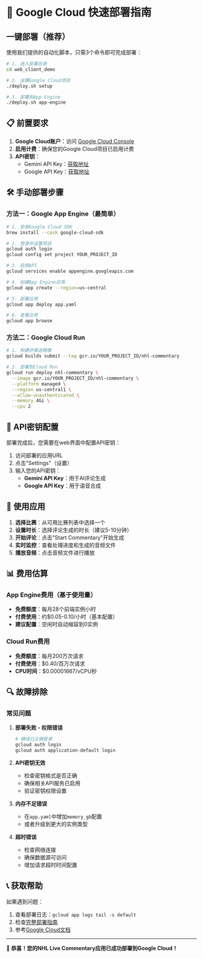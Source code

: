 # 🚀 Google Cloud 快速部署指南

## 一键部署（推荐）

使用我们提供的自动化脚本，只需3个命令即可完成部署：

```bash
# 1. 进入部署目录
cd web_client_demo

# 2. 设置Google Cloud项目
./deploy.sh setup

# 3. 部署到App Engine
./deploy.sh app-engine
```

## 📋 前置要求

1. **Google Cloud账户**：访问 [Google Cloud Console](https://console.cloud.google.com/)
2. **启用计费**：确保您的Google Cloud项目已启用计费
3. **API密钥**：
   - Gemini API Key：[获取地址](https://makersuite.google.com/app/apikey)
   - Google API Key：[获取地址](https://console.cloud.google.com/apis/credentials)

## 🛠 手动部署步骤

### 方法一：Google App Engine（最简单）

```bash
# 1. 安装Google Cloud SDK
brew install --cask google-cloud-sdk

# 2. 登录并设置项目
gcloud auth login
gcloud config set project YOUR_PROJECT_ID

# 3. 启用API
gcloud services enable appengine.googleapis.com

# 4. 创建App Engine应用
gcloud app create --region=us-central

# 5. 部署应用
gcloud app deploy app.yaml

# 6. 查看应用
gcloud app browse
```

### 方法二：Google Cloud Run

```bash
# 1. 构建并推送镜像
gcloud builds submit --tag gcr.io/YOUR_PROJECT_ID/nhl-commentary

# 2. 部署到Cloud Run
gcloud run deploy nhl-commentary \
  --image gcr.io/YOUR_PROJECT_ID/nhl-commentary \
  --platform managed \
  --region us-central1 \
  --allow-unauthenticated \
  --memory 4Gi \
  --cpu 2
```

## 🔧 API密钥配置

部署完成后，您需要在web界面中配置API密钥：

1. 访问部署的应用URL
2. 点击"Settings"（设置）
3. 输入您的API密钥：
   - **Gemini API Key**：用于AI评论生成
   - **Google API Key**：用于语音合成

## 🎯 使用应用

1. **选择比赛**：从可用比赛列表中选择一个
2. **设置时长**：选择评论生成的时长（建议5-10分钟）
3. **开始评论**：点击"Start Commentary"开始生成
4. **实时监控**：查看处理进度和生成的音频文件
5. **播放音频**：点击音频文件进行播放

## 📊 费用估算

### App Engine费用（基于使用量）
- **免费额度**：每月28个前端实例小时
- **付费使用**：约$0.05-0.10/小时（基本配置）
- **建议配置**：空闲时自动缩容到0实例

### Cloud Run费用
- **免费额度**：每月200万次请求
- **付费使用**：$0.40/百万次请求
- **CPU时间**：$0.00001667/vCPU秒

## 🔍 故障排除

### 常见问题

1. **部署失败 - 权限错误**
   ```bash
   # 确保已正确登录
   gcloud auth login
   gcloud auth application-default login
   ```

2. **API密钥无效**
   - 检查密钥格式是否正确
   - 确保相关API服务已启用
   - 验证密钥权限设置

3. **内存不足错误**
   - 在`app.yaml`中增加`memory_gb`配置
   - 或者升级到更大的实例类型

4. **超时错误**
   - 检查网络连接
   - 确保数据源可访问
   - 增加请求超时时间配置

## 📞 获取帮助

如果遇到问题：
1. 查看部署日志：`gcloud app logs tail -s default`
2. 检查[完整部署指南](deploy_guide.md)
3. 参考[Google Cloud文档](https://cloud.google.com/docs)

---

**🎉 恭喜！您的NHL Live Commentary应用已成功部署到Google Cloud！** 